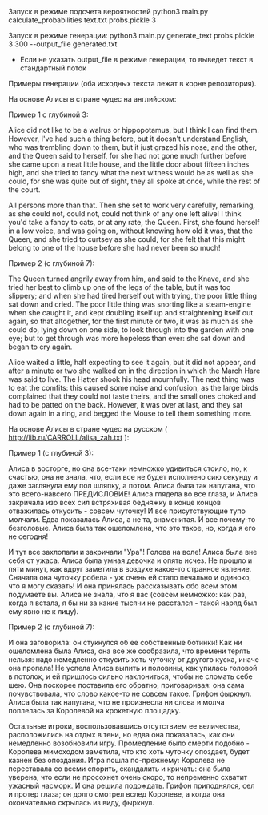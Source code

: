 Запуск в режиме подсчета вероятностей
 python3 main.py calculate_probabilities text.txt probs.pickle 3


Запуск в режиме генерации:
 python3 main.py generate_text probs.pickle 3 300 --output_file generated.txt
* Если не указать output_file в режиме генерации, то выведет текст в стандартный поток


Примеры генерации (оба исходных текста лежат в корне репозитория).

На основе Алисы в стране чудес на английском:

Пример 1 с глубиной 3:

Alice did not like to be a walrus or hippopotamus, but I think I can find them. However, I've had such a thing before, but it doesn't understand English, who was trembling down to them, but it just grazed his nose, and the other, and the Queen said to herself, for she had not gone much further before she came upon a neat little house, and the little door about fifteen inches high, and she tried to fancy what the next witness would be as well as she could, for she was quite out of sight, they all spoke at once, while the rest of the court. 

All persons more than that. Then she set to work very carefully, remarking, as she could not, could not, could not think of any one left alive! I think you'd take a fancy to cats, or at any rate, the Queen. First, she found herself in a low voice, and was going on, without knowing how old it was, that the Queen, and she tried to curtsey as she could, for she felt that this might belong to one of the house before she had never been so much! 


Пример 2 (с глубиной 7):

The Queen turned angrily away from him, and said to the Knave, and she tried her best to climb up one of the legs of the table, but it was too slippery; and when she had tired herself out with trying, the poor little thing sat down and cried. The poor little thing was snorting like a steam-engine when she caught it, and kept doubling itself up and straightening itself out again, so that altogether, for the first minute or two, it was as much as she could do, lying down on one side, to look through into the garden with one eye; but to get through was more hopeless than ever: she sat down and began to cry again. 

Alice waited a little, half expecting to see it again, but it did not appear, and after a minute or two she walked on in the direction in which the March Hare was said to live. The Hatter shook his head mournfully. The next thing was to eat the comfits: this caused some noise and confusion, as the large birds complained that they could not taste theirs, and the small ones choked and had to be patted on the back. However, it was over at last, and they sat down again in a ring, and begged the Mouse to tell them something more. 


На основе Алисы в стране чудес на русском ( http://lib.ru/CARROLL/alisa_zah.txt ):

Пример 1 (с глубиной 3):

Алиса в восторге, но она все-таки немножко удивиться стоило, но, к счастью, она не знала, что, если все не будет исполнено сию секунду и даже заглянула ему пол шляпку, а потом. Алиса была так напугана, что это всего-навсего ПРЕДИСЛОВИЕ! Алиса глядела во все глаза, и Алиса закричала изо всех сил встряхивая бедняжку в конце концов отважилась откусить - совсем чуточку! И все присутствующие тупо молчали. Едва показалась Алиса, а не та, знаменитая. И все почему-то безголовые. Алиса была так ошеломлена, что это такое, но, когда я его не сегодня! 

И тут все захлопали и закричали "Ура"! Голова на воле! Алиса была вне себя от ужаса. Алиса была умная девочка и опять исчез. Не прошло и пяти минут, как вдруг заметила в воздухе какое-то странное явление. Сначала она чуточку робела - уж очень ей стало печально и одиноко, что я могу сказать! И она принялась рассказывать обо всем этом подумаете вы. Алиса не знала, что я вас (совсем немножко: как раз, когда я встала, я бы ни за какие тысячи не расстался - такой наряд был ему явно не к лицу). 


Пример 2 (с глубиной 7): 

И она заговорила: он стукнулся об ее собственные ботинки! Как ни ошеломлена была Алиса, она все же сообразила, что времени терять нельзя: надо немедленно откусить хоть чуточку от другого куска, иначе она пропала! Не успела Алиса выпить и половины, как упилась головой в потолок, и ей пришлось сильно наклониться, чтобы не сломать себе шею. Она поскорее поставила его обратно, приговаривая: она сама почувствовала, что слово какое-то не совсем такое. Грифон фыркнул. Алиса была так напугана, что не произнесла ни слова и молча поплелась за Королевой на крокетную площадку. 

Остальные игроки, воспользовавшись отсутствием ее величества, расположились на отдых в тени, но едва она показалась, как они немедленно возобновили игру. Промедление было смерти подобно - Королева мимоходом заметила, что кто хоть чуточку опоздает, будет казнен без опоздания. Игра пошла по-прежнему: Королева не переставала со всеми спорить, скандалить и кричать: она была уверена, что если не просохнет очень скоро, то непременно схватит ужасный насморк. И она решила подождать. Грифон приподнялся, сел и протер глаза; он долго смотрел вслед Королеве, а когда она окончательно скрылась из виду, фыркнул. 

